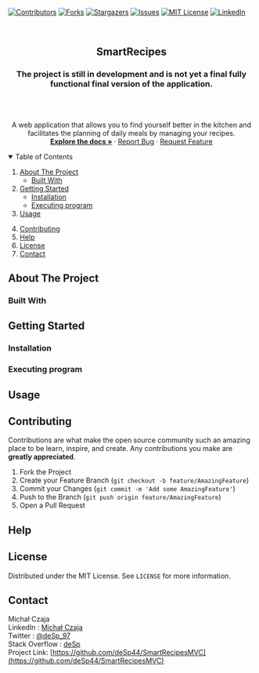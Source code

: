 [![Contributors][contributors-shield]][contributors-url]
[![Forks][forks-shield]][forks-url]
[![Stargazers][stars-shield]][stars-url]
[![Issues][issues-shield]][issues-url]
[![MIT License][license-shield]][license-url]
[![LinkedIn][linkedin-shield]][linkedin-url]

<!-- PROJECT LOGO -->
<br />
<p align="center">
  <a href="https://github.com/deSp44/SmartRecipesMVC">
    <!-- <img src="" alt="Logo" width="300" height="77"> -->
  </a>
  <h2 align="center">SmartRecipes</h2>
  <h3 align="center">The project is still in development and is not yet a final fully functional final version of the application.</h3>
  <br />
  <br />
  <p align="center">
    A web application that allows you to find yourself better in the kitchen and facilitates the planning of daily meals by managing your recipes.
    <br />
    <a href="https://github.com/deSp44/SmartRecipesMVC"><strong>Explore the docs »</strong></a>
	·
    <a href="https://github.com/deSp44/SmartRecipesMVC/issues">Report Bug</a>
	·
    <a href="https://github.com/deSp44/SmartRecipesMVC/issues">Request Feature</a>
  </p>
</p>



<!-- TABLE OF CONTENTS -->
<details open="open">
  <summary>Table of Contents</summary>
  <ol>
    <li>
      <a href="#about-the-project">About The Project</a>
      <ul>
        <li><a href="#built-with">Built With</a></li>
      </ul>
    </li>
    <li>
      <a href="#getting-started">Getting Started</a>
      <ul>
        <li><a href="#installation">Installation</a></li>
		    <li><a href="#executing-program">Executing program</a></li>
      </ul>
    </li>
    <li><a href="#usage">Usage</a></li>
    <ul>
      </ul>
    <li><a href="#contributing">Contributing</a></li>
	<li><a href="#help">Help</a></li>
    <li><a href="#license">License</a></li>
    <li><a href="#contact">Contact</a></li>
  </ol>
</details>

<!-- ABOUT THE PROJECT -->
## About The Project

### Built With

<!-- GETTING STARTED -->
## Getting Started

### Installation
   
### Executing program

<!-- USAGE EXAMPLES -->
## Usage

<!-- CONTRIBUTING -->
## Contributing
Contributions are what make the open source community such an amazing place to be learn, inspire, and create. Any contributions you make are **greatly appreciated**.

1. Fork the Project
2. Create your Feature Branch (`git checkout -b feature/AmazingFeature`)
3. Commit your Changes (`git commit -m 'Add some AmazingFeature'`)
4. Push to the Branch (`git push origin feature/AmazingFeature`)
5. Open a Pull Request

<!-- HELP -->
## Help

<!-- LICENSE -->
## License
Distributed under the MIT License. See `LICENSE` for more information.

<!-- CONTACT -->
## Contact
Michał Czaja
<br />
LinkedIn : [Michał Czaja](https://pl.linkedin.com/in/micha%C5%82-czaja-735013209)
<br />
Twitter : [@deSp_97](https://twitter.com/deSp_97)
<br />
Stack Overflow : [deSp](https://stackoverflow.com/users/15499426/desp)
<br />
Project Link: [https://github.com/deSp44/SmartRecipesMVC](https://github.com/deSp44/SmartRecipesMVC)



<!-- MARKDOWN LINKS & IMAGES -->
<!-- https://www.markdownguide.org/basic-syntax/#reference-style-links -->
[contributors-shield]: https://img.shields.io/github/contributors/deSp44/SmartRecipesMVC.svg?style=for-the-badge
[contributors-url]: https://github.com/deSp44/SmartRecipesMVC/graphs/contributors
[forks-shield]: https://img.shields.io/github/forks/deSp44/SmartRecipesMVC.svg?style=for-the-badge
[forks-url]: https://github.com/deSp44/SmartRecipesMVC/network/members
[stars-shield]: https://img.shields.io/github/stars/deSp44/SmartRecipesMVC.svg?style=for-the-badge
[stars-url]: https://github.com/deSp44/SmartRecipesMVC/stargazers
[issues-shield]: https://img.shields.io/github/issues/deSp44/SmartRecipesMVC.svg?style=for-the-badge
[issues-url]: https://github.com/deSp44/SmartRecipesMVC/issues
[license-shield]: https://img.shields.io/github/license/deSp44/SmartRecipesMVC.svg?style=for-the-badge
[license-url]: https://github.com/deSp44/SmartRecipesMVC/blob/master/LICENSE.txt
[linkedin-shield]: https://img.shields.io/badge/-LinkedIn-black.svg?style=for-the-badge&logo=linkedin&colorB=555
[linkedin-url]: https://www.linkedin.com/in/micha%C5%82-czaja-735013209/
